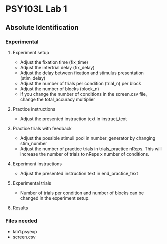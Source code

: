 # PSY103L Lab 1
## Absolute Identification

### Experimental 

1. Experiment setup
	- Adjust the fixation time (fix_time)
	- Adjust the intertrial delay (fix_delay)
	- Adjust the delay between fixation and stimulus presentation (stim_delay)
	- Adjust the number of trials per condition (trial_n) per block
	- Adjust the number of blocks (block_n)
	- If you change the number of conditions in the screen.csv file, change the total_accuracy multiplier 

2. Practice instructions
	- Adjust the presented instruction text in instruct_text

3. Practice trials with feedback
	- Adjust the possible stimuli pool in  number_generator by changing stim_number 
	- Adjust the number of practice trials in trials_practice nReps. This will increase the number of trials to nReps x number of conditions.

4. Experiment instructions
	- Adjust the presented instruction text in end_practice_text

5. Experimental trials
	- Number of trials per condition and number of blocks can be changed in the experiment setup.

6. Results


### Files needed

- lab1.psyexp
- screen.csv
